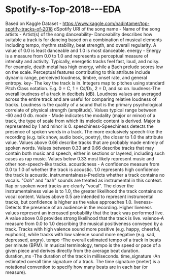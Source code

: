 # Spotify-s-Top-2018---EDA
Based on Kaggle Dataset - https://www.kaggle.com/nadintamer/top-spotify-tracks-of-2018
dSpotify URI of the song
name - Name of the song
artists - Artist(s) of the song
danceability- Danceability describes how suitable a track is for dancing based on a combination of musical elements including tempo, rhythm stability, beat strength, and overall regularity. A value of 0.0 is least danceable and 1.0 is most danceable.
energy - Energy is a measure from 0.0 to 1.0 and represents a perceptual measure of intensity and activity. Typically, energetic tracks feel fast, loud, and noisy. For example, death metal has high energy, while a Bach prelude scores low on the scale. Perceptual features contributing to this attribute include dynamic range, perceived loudness, timbre, onset rate, and general entropy.
key- The key the track is in. Integers map to pitches using standard Pitch Class notation. E.g. 0 = C, 1 = C♯/D♭, 2 = D, and so on.
loudness-The overall loudness of a track in decibels (dB). Loudness values are averaged across the entire track and are useful for comparing relative loudness of tracks. Loudness is the quality of a sound that is the primary psychological correlate of physical strength (amplitude). Values typical range between -60 and 0 db.
mode - Mode indicates the modality (major or minor) of a track, the type of scale from which its melodic content is derived. Major is represented by 1 and minor is 0.
speechiness-Speechiness detects the presence of spoken words in a track. The more exclusively speech-like the recording (e.g. talk show, audio book, poetry), the closer to 1.0 the attribute value. Values above 0.66 describe tracks that are probably made entirely of spoken words. Values between 0.33 and 0.66 describe tracks that may contain both music and speech, either in sections or layered, including such cases as rap music. Values below 0.33 most likely represent music and other non-speech-like tracks.
acousticness - A confidence measure from 0.0 to 1.0 of whether the track is acoustic. 1.0 represents high confidence the track is acoustic.
instrumentalness-Predicts whether a track contains no vocals. "Ooh" and "aah" sounds are treated as instrumental in this context. Rap or spoken word tracks are clearly "vocal". The closer the instrumentalness value is to 1.0, the greater likelihood the track contains no vocal content. Values above 0.5 are intended to represent instrumental tracks, but confidence is higher as the value approaches 1.0.
liveness-Detects the presence of an audience in the recording. Higher liveness values represent an increased probability that the track was performed live. A value above 0.8 provides strong likelihood that the track is live.
valence-A measure from 0.0 to 1.0 describing the musical positiveness conveyed by a track. Tracks with high valence sound more positive (e.g. happy, cheerful, euphoric), while tracks with low valence sound more negative (e.g. sad, depressed, angry).
tempo -The overall estimated tempo of a track in beats per minute (BPM). In musical terminology, tempo is the speed or pace of a given piece and derives directly from the average beat duration.
duration_ms -The duration of the track in milliseconds.
time_signature -An estimated overall time signature of a track. The time signature (meter) is a notational convention to specify how many beats are in each bar (or measure).
